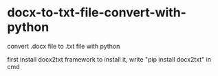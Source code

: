 # docx-to-txt-file-convert-with-python
convert .docx file to .txt file with python

first install docx2txt framework
to install it, write "pip install docx2txt" in cmd 
